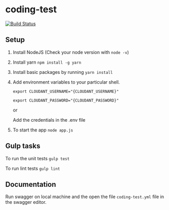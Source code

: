 # coding-test

[![Build Status](https://travis-ci.org/yharish991/coding-test.svg?branch=master)](https://travis-ci.org/yharish991/coding-test)

## Setup

1. Install NodeJS (Check your node version with `node -v`)

2. Install yarn `npm install -g yarn`

2. Install basic packages by running `yarn install`

3. Add environment variables to your particular shell.

    `export CLOUDANT_USERNAME="{CLOUDANT_USERNAME}"`

    `export CLOUDANT_PASSWORD="{CLOUDANT_PASSWORD}"`
  
    or

    Add the credentials in the .env file

4. To start the app `node app.js`


## Gulp tasks

To run the unit tests `gulp test`

To run lint tests `gulp lint`


## Documentation

Run swagger on local machine and the open the file `coding-test.yml` file in the swagger editor.